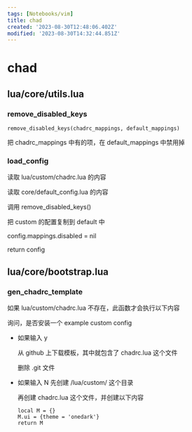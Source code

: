 ```yaml
---
tags: [Notebooks/vim]
title: chad
created: '2023-08-30T12:48:06.402Z'
modified: '2023-08-30T14:32:44.851Z'
---
```


# chad
 
## lua/core/utils.lua
### remove_disabled_keys
```
remove_disabled_keys(chadrc_mappings, default_mappings)
```
把 chadrc_mappings 中有的项，在 default_mappings 中禁用掉

### load_config
 读取 lua/custom/chadrc.lua 的内容
 
 读取 core/default_config.lua 的内容
 
调用 remove_disabled_keys()

把 custom 的配置复制到 default 中

config.mappings.disabled = nil
 
return config

## lua/core/bootstrap.lua
### gen_chadrc_template
如果 lua/custom/chadrc.lua 不存在，此函数才会执行以下内容

询问，是否安装一个 example custom config

- 如果输入 y

  从 github 上下载模板，其中就包含了 chadrc.lua 这个文件

	删除 .git 文件

- 如果输入 N
	先创建 /lua/custom/ 这个目录
  
	再创建 chadrc.lua 这个文件，并创建以下内容
	```
	local M = {}
	M.ui = {theme = 'onedark'}
	return M
	```
